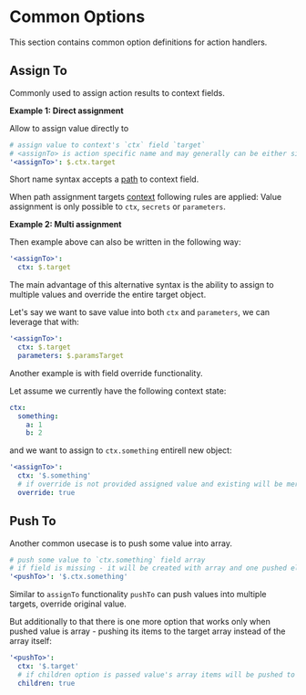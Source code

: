# Common Options

This section contains common option definitions for action handlers.

## Assign To

Commonly used to assign action results to context fields.

**Example 1: Direct assignment**

Allow to assign value directly to 

```yaml
# assign value to context's `ctx` field `target`
# <assignTo> is action specific name and may generally can be either simply `assignTo` or more descrete `assignSomethingTo` 
'<assignTo>': $.ctx.target
```

Short name syntax accepts a [path](../GLOSSARY.md#path) to context field. 

When path assignment targets [context](context.md) following rules are applied:
Value assignment is only possible to `ctx`, `secrets` or `parameters`.

**Example 2: Multi assignment**

Then example above can also be written in the following way:

```yaml
'<assignTo>': 
  ctx: $.target
```

The main advantage of this alternative syntax is the ability to assign to multiple values and override the entire target object.

Let's say we want to save value into both `ctx` and `parameters`, we can leverage that with:

```yaml
'<assignTo>': 
  ctx: $.target
  parameters: $.paramsTarget
```

Another example is with field override functionality.

Let assume we currently have the following context state:

```yaml
ctx:
  something:
    a: 1
    b: 2
```
and we want to assign to `ctx.something` entirell new object:

```yaml
'<assignTo>': 
  ctx: '$.something'
  # if override is not provided assigned value and existing will be merged
  override: true
```

## Push To

Another common usecase is to push some value into array.

```yaml
# push some value to `ctx.something` field array
# if field is missing - it will be created with array and one pushed element in it 
'<pushTo>': '$.ctx.something'
```

Similar to `assignTo` functionality `pushTo` can push values into multiple targets, override original value.

But additionally to that there is one more option that works only when pushed value is array - pushing its items to the target array instead of the array itself:

```yaml
'<pushTo>':
  ctx: '$.target'
  # if children option is passed value's array items will be pushed to `target` array instead of pushing value itself
  children: true
```